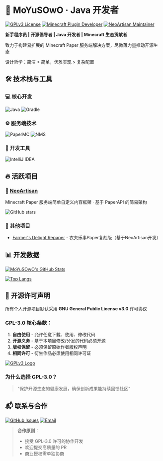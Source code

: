 # 🚀 MoYuSOwO · Java 开发者

[![GPLv3 License](https://img.shields.io/badge/License-GPL%203.0-blue.svg?style=flat-square)](https://opensource.org/licenses/GPL-3.0)
[![Minecraft Plugin Developer](https://img.shields.io/badge/-Minecraft%20Plugin%20Developer-00AA00?style=flat-square&logo=java&logoColor=white)](https://github.com/MoYuSOwO)
[![NeoArtisan Maintainer](https://img.shields.io/badge/-NeoArtisan%20Maintainer-0088CC?style=flat-square)](https://github.com/MoYuSOwO/NeoArtisan)

**新手程序员 | 开源倡导者 | Java 开发者 | Minecraft 生态贡献者**

致力于构建易扩展的 Minecraft Paper 服务端解决方案，尽微薄力量推动开源生态

设计哲学：简洁 ≠ 简单，优雅实现 > 复杂配置

## 🛠 技术栈与工具

### 💻 核心开发
![Java](https://img.shields.io/badge/-Java-007396?style=flat&logo=openjdk&logoColor=white)
![Gradle](https://img.shields.io/badge/-Gradle-02303A?style=flat&logo=gradle&logoColor=white)

### ⚙️ 服务端技术
![PaperMC](https://img.shields.io/badge/-PaperMC-FF6D00?style=flat&logo=paper&logoColor=white)
![NMS](https://img.shields.io/badge/-NMS%20(1.21+)-B71C1C?style=flat)

### 🧰 开发工具
![IntelliJ IDEA](https://img.shields.io/badge/-IntelliJ%20IDEA-000000?style=flat&logo=intellijidea&logoColor=white)

## 🔥 活跃项目

### 🧱 [NeoArtisan](https://github.com/KitsunaiMC/NeoArtisan)

Minecraft Paper 服务端简单自定义内容框架 · 基于 PaperAPI 的简易架构

![GitHub stars](https://img.shields.io/github/stars/MoYuSOwO/NeoArtisan?style=social)

### 🌱 其他项目
- [Farmer's Delight Repaper](https://github.com/KitsunaiMC/FarmersDelightRepaper) - 农夫乐事Paper复刻版（基于NeoArtisan开发）

## 📊 开发数据

[![MoYuSOwO's GitHub Stats](https://github-readme-stats.vercel.app/api?username=MoYuSOwO&show_icons=true)](https://github.com/MoYuSOwO)

[![Top Langs](https://github-readme-stats.vercel.app/api/top-langs/?username=MoYuSOwO&layout=compact&hide=javascript,html,css)](https://github.com/MoYuSOwO)

## 📜 开源许可声明


所有个人开源项目默认采用 **GNU General Public License v3.0** 许可协议

### GPL-3.0 核心条款：
1. **自由使用** - 允许任意下载、使用、修改代码
2. **开源义务** - 基于本项目修改/分发的代码必须开源
3. **版权保留** - 必须保留原始作者版权声明
4. **相同许可** - 衍生作品必须使用相同许可证

[![GPLv3 Logo](https://www.gnu.org/graphics/gplv3-or-later.png)](https://www.gnu.org/licenses/gpl-3.0.html)


### 为什么选择 GPL-3.0？
> "保护开源生态的健康发展，确保创新成果能持续回馈社区"

## 📬 联系与合作

[![GitHub Issues](https://img.shields.io/badge/-GitHub%20Issues-181717?style=for-the-badge&logo=github&logoColor=white)](https://github.com/MoYuSOwO/NeoArtisan/issues)
[![Email](https://img.shields.io/badge/-Email-D14836?style=for-the-badge&logo=gmail&logoColor=white)](mailto:moyusowo@outlook.com)

> **合作原则**：
> - 接受 GPL-3.0 许可的协作开发
> - 欢迎提交高质量的 PR
> - 商业授权需单独协商
